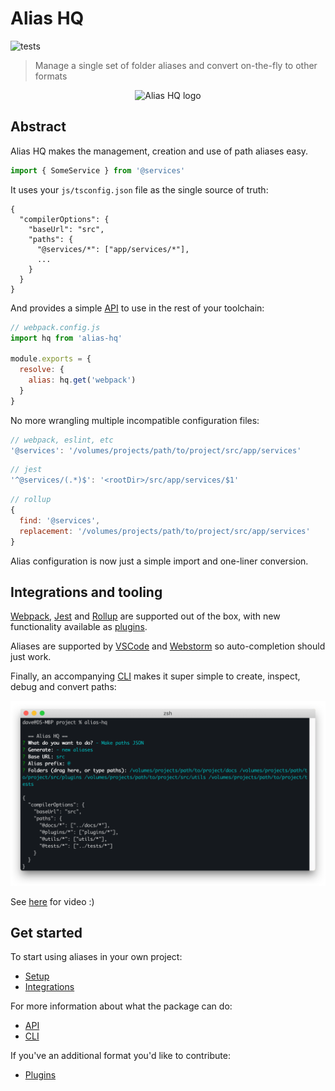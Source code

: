 # Alias HQ 

![tests](https://github.com/davestewart/alias-hq/workflows/tests/badge.svg)

> Manage a single set of folder aliases and convert on-the-fly to other formats

<p align="center">
  <img src="https://raw.githubusercontent.com/davestewart/alias-hq/master/docs/assets/logo.png" alt="Alias HQ logo">
</p>

## Abstract

Alias HQ makes the management, creation and use of path aliases easy.

```js
import { SomeService } from '@services'
```

It uses your `js/tsconfig.json` file as the single source of truth:

```text
{
  "compilerOptions": {
    "baseUrl": "src",
    "paths": {
      "@services/*": ["app/services/*"],
      ...
    }
  }
}
```

And provides a simple [API](docs/api.md) to use in the rest of your toolchain:

```js
// webpack.config.js
import hq from 'alias-hq'

module.exports = {
  resolve: {
    alias: hq.get('webpack')
  }
}
```

No more wrangling multiple incompatible configuration files:

```js
// webpack, eslint, etc
'@services': '/volumes/projects/path/to/project/src/app/services'
```
```js
// jest
'^@services/(.*)$': '<rootDir>/src/app/services/$1'
```
```js
// rollup
{
  find: '@services',
  replacement: '/volumes/projects/path/to/project/src/app/services'
}
```

Alias configuration is now just a simple import and one-liner conversion.

## Integrations and tooling

[Webpack](docs/integrations.md#webpack), [Jest](docs/integrations.md#jest) and [Rollup](docs/integrations.md#rollup) are supported out of the box, with new functionality available as [plugins](docs/plugins.md).

Aliases are supported by [VSCode](docs/integrations.md#vs-code) and [Webstorm](docs/integrations.md#webstorm) so auto-completion should just work.

Finally, an accompanying [CLI](docs/cli.md) makes it super simple to create, inspect, debug and convert paths:

![cli](docs/assets/cli.png)

See [here](https://twitter.com/i/status/1298592287266611205) for video :)

## Get started

To start using aliases in your own project:

- [Setup](docs/setup.md)
- [Integrations](docs/integrations.md)

For more information about what the package can do:

- [API](docs/api.md)
- [CLI](docs/cli.md)

If you've an additional format you'd like to contribute:

- [Plugins](docs/plugins.md)



